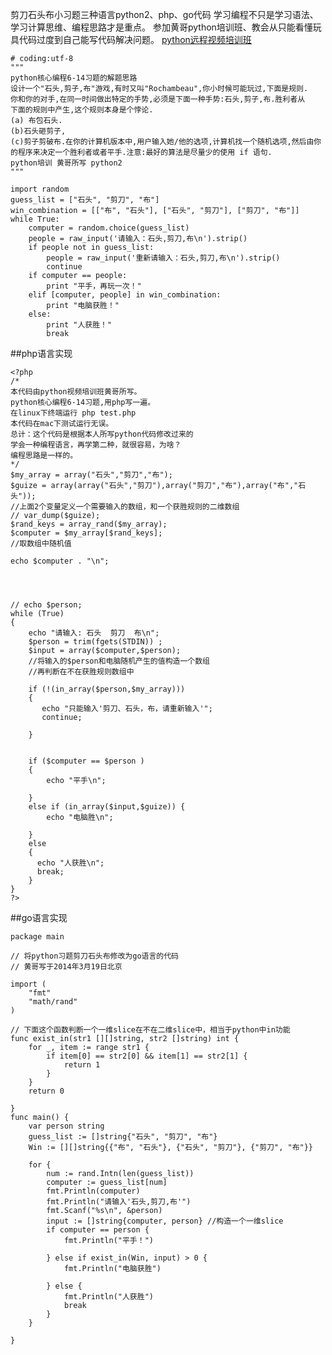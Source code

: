  剪刀石头布小习题三种语言python2、php、go代码
 学习编程不只是学习语法、学习计算思维、编程思路才是重点。
 参加黄哥python培训班、教会从只能看懂玩具代码过度到自己能写代码解决问题。
 [python远程视频培训班](https://github.com/pythonpeixun/article/blob/master/index.md)


	# coding:utf-8
	"""
	python核心编程6-14习题的解题思路
	设计一个"石头,剪子,布"游戏,有时又叫"Rochambeau",你小时候可能玩过,下面是规则.
	你和你的对手,在同一时间做出特定的手势,必须是下面一种手势:石头,剪子,布.胜利者从
	下面的规则中产生,这个规则本身是个悖论.
	(a) 布包石头.
	(b)石头砸剪子,
	(c)剪子剪破布.在你的计算机版本中,用户输入她/他的选项,计算机找一个随机选项,然后由你
	的程序来决定一个胜利者或者平手.注意:最好的算法是尽量少的使用 if 语句.
	python培训 黄哥所写 python2
	"""

	import random
	guess_list = ["石头", "剪刀", "布"]
	win_combination = [["布", "石头"], ["石头", "剪刀"], ["剪刀", "布"]]
	while True:
	    computer = random.choice(guess_list)
	    people = raw_input('请输入：石头,剪刀,布\n').strip()
	    if people not in guess_list:
	        people = raw_input('重新请输入：石头,剪刀,布\n').strip()
	        continue
	    if computer == people:
	        print "平手，再玩一次！"
	    elif [computer, people] in win_combination:
	        print "电脑获胜！"
	    else:
	        print "人获胜！"
	        break


##php语言实现

	<?php
	/*
	本代码由python视频培训班黄哥所写。
	python核心编程6-14习题,用php写一遍。
	在linux下终端运行 php test.php
	本代码在mac下测试运行无误。
	总计：这个代码是根据本人所写python代码修改过来的
	学会一种编程语言，再学第二种，就很容易，为啥？
	编程思路是一样的。
	*/
	$my_array = array("石头","剪刀","布");
	$guize = array(array("石头","剪刀"),array("剪刀","布"),array("布","石头"));
	//上面2个变量定义一个需要输入的数组，和一个获胜规则的二维数组
	// var_dump($guize);
	$rand_keys = array_rand($my_array);
	$computer = $my_array[$rand_keys];
	//取数组中随机值
	 
	echo $computer . "\n";
	 
	 
	 
	 
	// echo $person;
	while (True)
	{ 
	    echo "请输入: 石头  剪刀  布\n";
	    $person = trim(fgets(STDIN)) ;
	    $input = array($computer,$person);
	    //将输入的$person和电脑随机产生的值构造一个数组
	    //再判断在不在获胜规则数组中
	 
	    if (!(in_array($person,$my_array)))
	    {
	       echo "只能输入'剪刀、石头，布，请重新输入'";
	       continue;
	 
	    }
	    
	 
	    if ($computer == $person )
	    {
	        echo "平手\n";
	         
	    }
	    else if (in_array($input,$guize)) {
	        echo "电脑胜\n";
	         
	    }
	    else
	    {
	      echo "人获胜\n";
	      break;
	    }
	}
	?>


##go语言实现

	package main

	// 将python习题剪刀石头布修改为go语言的代码
	// 黄哥写于2014年3月19日北京

	import (
	    "fmt"
	    "math/rand"
	)

	// 下面这个函数判断一个一维slice在不在二维slice中，相当于python中in功能
	func exist_in(str1 [][]string, str2 []string) int {
	    for _, item := range str1 {
	        if item[0] == str2[0] && item[1] == str2[1] {
	            return 1
	        }
	    }
	    return 0

	}
	func main() {
	    var person string
	    guess_list := []string{"石头", "剪刀", "布"}
	    Win := [][]string{{"布", "石头"}, {"石头", "剪刀"}, {"剪刀", "布"}}

	    for {
	        num := rand.Intn(len(guess_list))
	        computer := guess_list[num]
	        fmt.Println(computer)
	        fmt.Println("请输入'石头,剪刀,布'")
	        fmt.Scanf("%s\n", &person)
	        input := []string{computer, person} //构造一个一维slice
	        if computer == person {
	            fmt.Println("平手！")

	        } else if exist_in(Win, input) > 0 {
	            fmt.Println("电脑获胜")

	        } else {
	            fmt.Println("人获胜")
	            break
	        }
	    }

	}